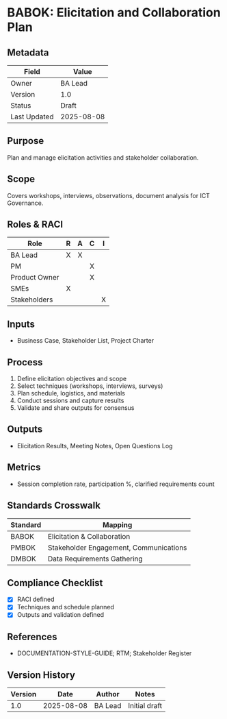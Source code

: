 # BABOK: Elicitation and Collaboration Plan

## Metadata
| Field | Value |
|---|---|
| Owner | BA Lead |
| Version | 1.0 |
| Status | Draft |
| Last Updated | 2025-08-08 |

## Purpose
Plan and manage elicitation activities and stakeholder collaboration.

## Scope
Covers workshops, interviews, observations, document analysis for ICT Governance.

## Roles & RACI
| Role | R | A | C | I |
|---|:--:|:--:|:--:|:--:|
| BA Lead | X | X |  |  |
| PM |  |  | X |  |
| Product Owner |  |  | X |  |
| SMEs | X |  |  |  |
| Stakeholders |  |  |  | X |

## Inputs
- Business Case, Stakeholder List, Project Charter

## Process
1. Define elicitation objectives and scope
2. Select techniques (workshops, interviews, surveys)
3. Plan schedule, logistics, and materials
4. Conduct sessions and capture results
5. Validate and share outputs for consensus

## Outputs
- Elicitation Results, Meeting Notes, Open Questions Log

## Metrics
- Session completion rate, participation %, clarified requirements count

## Standards Crosswalk
| Standard | Mapping |
|---|---|
| BABOK | Elicitation & Collaboration |
| PMBOK | Stakeholder Engagement, Communications |
| DMBOK | Data Requirements Gathering |

## Compliance Checklist
- [x] RACI defined
- [x] Techniques and schedule planned
- [x] Outputs and validation defined

## References
- DOCUMENTATION-STYLE-GUIDE; RTM; Stakeholder Register

## Version History
| Version | Date | Author | Notes |
|---|---|---|---|
| 1.0 | 2025-08-08 | BA Lead | Initial draft |
